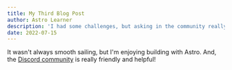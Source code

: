 ```yaml
---
title: My Third Blog Post
author: Astro Learner
description: 'I had some challenges, but asking in the community really helped!'
date: 2022-07-15
---
```


It wasn't always smooth sailing, but I'm enjoying building with Astro. And, the [Discord community](https://astro.build/chat) is really friendly and helpful!
